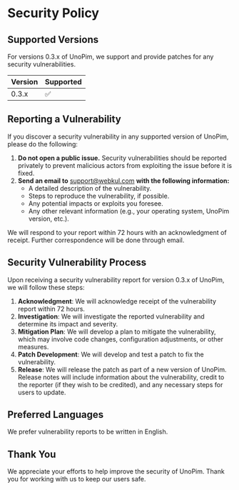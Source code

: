 # Security Policy

## Supported Versions

For versions 0.3.x of UnoPim, we support and provide patches for any security vulnerabilities.

| Version | Supported          |
| ------- | ------------------ |
| 0.3.x   | :white_check_mark: |

## Reporting a Vulnerability

If you discover a security vulnerability in any supported version of UnoPim, please do the following:

1. **Do not open a public issue.** Security vulnerabilities should be reported privately to prevent malicious actors from exploiting the issue before it is fixed.
2. **Send an email to** [support@webkul.com](mailto:support@webkul.com) **with the following information:**
   - A detailed description of the vulnerability.
   - Steps to reproduce the vulnerability, if possible.
   - Any potential impacts or exploits you foresee.
   - Any other relevant information (e.g., your operating system, UnoPim version, etc.).

We will respond to your report within 72 hours with an acknowledgment of receipt. Further correspondence will be done through email.

## Security Vulnerability Process

Upon receiving a security vulnerability report for version 0.3.x of UnoPim, we will follow these steps:

1. **Acknowledgment**: We will acknowledge receipt of the vulnerability report within 72 hours.
2. **Investigation**: We will investigate the reported vulnerability and determine its impact and severity.
3. **Mitigation Plan**: We will develop a plan to mitigate the vulnerability, which may involve code changes, configuration adjustments, or other measures.
4. **Patch Development**: We will develop and test a patch to fix the vulnerability.
5. **Release**: We will release the patch as part of a new version of UnoPim. Release notes will include information about the vulnerability, credit to the reporter (if they wish to be credited), and any necessary steps for users to update.

## Preferred Languages

We prefer vulnerability reports to be written in English.

## Thank You

We appreciate your efforts to help improve the security of UnoPim. Thank you for working with us to keep our users safe.
